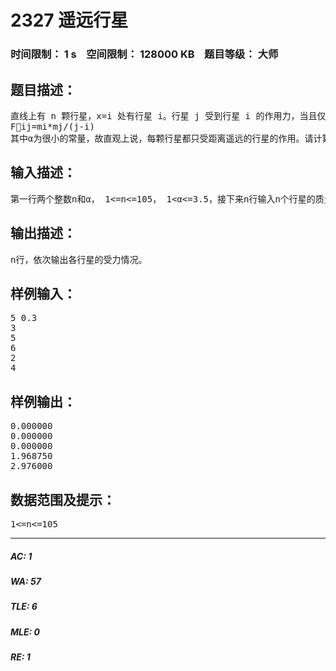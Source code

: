 # 2327 遥远行星   
### 时间限制： 1 s&nbsp;&nbsp;&nbsp;&nbsp;空间限制： 128000 KB&nbsp;&nbsp;&nbsp;&nbsp;题目等级： 大师  
## 题目描述：  

<pre>
直线上有 n 颗行星，x=i 处有行星 i。行星 j 受到行星 i 的作用力，当且仅当i<=αj，此时 j 受作用力的大小为：   
Fij=mi*mj/(j-i)
其中α为很小的常量，故直观上说，每颗行星都只受距离遥远的行星的作用。请计算每颗行星的受力。
</pre>
  
  
## 输入描述：  

<pre>
第一行两个整数n和α， 1<=n<=105， 1<α<=3.5，接下来n行输入n个行星的质量mi，保证0<=mi<=107.
</pre>
  
  
## 输出描述：  

<pre>
n行，依次输出各行星的受力情况。
</pre>
  
  
## 样例输入：  

<pre>
5 0.3   
3   
5   
6   
2   
4
</pre>
  
  
## 样例输出：  

<pre>
0.000000   
0.000000   
0.000000   
1.968750   
2.976000
</pre>
  
  
## 数据范围及提示：  

<pre>
1<=n<=105
</pre>
  
  
***  

##### AC: 1  
##### WA: 57  
##### TLE: 6  
##### MLE: 0  
##### RE: 1  
